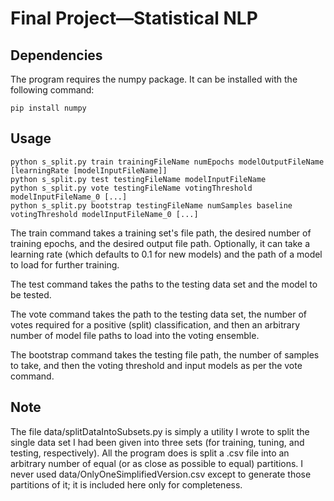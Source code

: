 # Final Project&mdash;Statistical NLP

## Dependencies

The program requires the numpy package. It can be installed with the following command:

	pip install numpy

## Usage
	python s_split.py train trainingFileName numEpochs modelOutputFileName [learningRate [modelInputFileName]]
	python s_split.py test testingFileName modelInputFileName
	python s_split.py vote testingFileName votingThreshold modelInputFileName_0 [...]
	python s_split.py bootstrap testingFileName numSamples baseline votingThreshold modelInputFileName_0 [...]

The train command takes a training set's file path, the desired number of training epochs, and the desired output file path. Optionally, it can take a learning rate (which defaults to 0.1 for new models) and the path of a model to load for further training.

The test command takes the paths to the testing data set and the model to be tested.

The vote command takes the path to the testing data set, the number of votes required for a positive (split) classification, and then an arbitrary number of model file paths to load into the voting ensemble.

The bootstrap command takes the testing file path, the number of samples to take, and then the voting threshold and input models as per the vote command.



## Note
The file data/splitDataIntoSubsets.py is simply a utility I wrote to split the single data set I had been given into three sets (for training, tuning, and testing, respectively). All the program does is split a .csv file into an arbitrary number of equal (or as close as possible to equal) partitions. I never used data/OnlyOneSimplifiedVersion.csv except to generate those partitions of it; it is included here only for completeness.